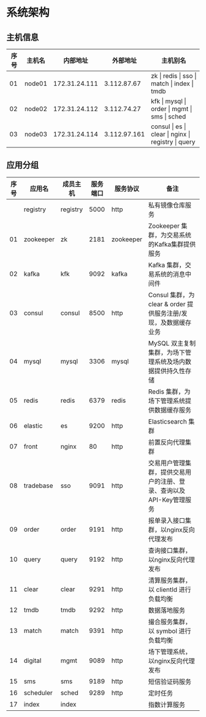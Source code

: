 # 系统架构

## 主机信息

| 序号 | 主机名 | 内部地址      | 外部地址     | <a name="alias">主机别名</a>                        |
| ---- | ------ | ------------- | ------------ | --------------------------------------------------- |
| 01   | node01 | 172.31.24.111 | 3.112.87.67  | zk \| redis \| sso \| match \| index \| tmdb        |
| 02   | node02 | 172.31.24.112 | 3.112.74.27  | kfk \| mysql \| order \| mgmt \| sms \| sched       |
| 03   | node03 | 172.31.24.114 | 3.112.97.161 | consul \| es \| clear \| nginx \| registry \| query |

## 应用分组

| 序号 | 应用名    | 成员主机 | 服务端口 | 服务协议  | 备注                                                         |
| ---- | --------- | -------- | -------- | --------- | ------------------------------------------------------------ |
|      | registry  | registry | 5000     | http      | 私有镜像仓库服务                                             |
| 01   | zookeeper | zk       | 2181     | zookeeper | Zookeeper 集群，为交易系统的Kafka集群提供服务                |
| 02   | kafka     | kfk      | 9092     | kafka     | Kafka 集群，交易系统的消息中间件                             |
| 03   | consul    | consul   | 8500     | http      | Consul 集群，为 clear & order 提供服务注册/发现，及数据缓存业务 |
| 04   | mysql     | mysql    | 3306     | mysql     | MySQL 双主复制集群，为场下管理系统及场内数据提供持久性存储   |
| 05   | redis     | redis    | 6379     | redis     | Redis 集群，为场下管理系统提供数据缓存服务                   |
| 06   | elastic   | es       | 9200     | http      | Elasticsearch 集群                                           |
| 07   | front     | nginx    | 80       | http      | 前置反向代理集群                                             |
| 08   | tradebase | sso      | 9091     | http      | 交易用户管理集群，提供交易用户的注册、登录、查询以及API-Key管理服务 |
| 09   | order     | order    | 9191     | http      | 报单录入接口集群，以nginx反向代理发布                        |
| 10   | query     | query    | 9192     | http      | 查询接口集群，以nginx反向代理发布                            |
| 11   | clear     | clear    | 9291     | http      | 清算服务集群，以 clientId 进行负载均衡                       |
| 12   | tmdb      | tmdb     | 9292     | http      | 数据落地服务                                                 |
| 13   | match     | match    | 9391     | http      | 撮合服务集群，以 symbol 进行负载均衡                         |
| 14   | digital   | mgmt     | 9089     | http      | 场下管理系统，以nginx反向代理发布                            |
| 15   | sms       | sms      | 9189     | http      | 短信验证码服务                                               |
| 16   | scheduler | sched    | 9289     | http      | 定时任务                                                     |
| 17   | index     | index    |          |           | 指数计算服务                                                 |
